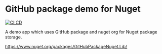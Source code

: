 # GitHub package demo for Nuget

[![CI CD](https://github.com/Arnab-Developer/GitHubPackageNuget/actions/workflows/ci-cd.yml/badge.svg)](https://github.com/Arnab-Developer/GitHubPackageNuget/actions/workflows/ci-cd.yml)

A demo app which uses GitHub package and nuget org for Nuget package storage.

https://www.nuget.org/packages/GitHubPackageNuget.Lib/
